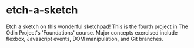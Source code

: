 # etch-a-sketch

Etch a sketch on this wonderful sketchpad! This is the fourth project in
The Odin Project's 'Foundations' course. Major concepts exercised include
flexbox, Javascript events, DOM manipulation, and Git branches. 
